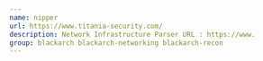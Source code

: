 ```yaml
---
name: nipper
url: https://www.titania-security.com/
description: Network Infrastructure Parser URL : https://www.
group: blackarch blackarch-networking blackarch-recon
---
```

